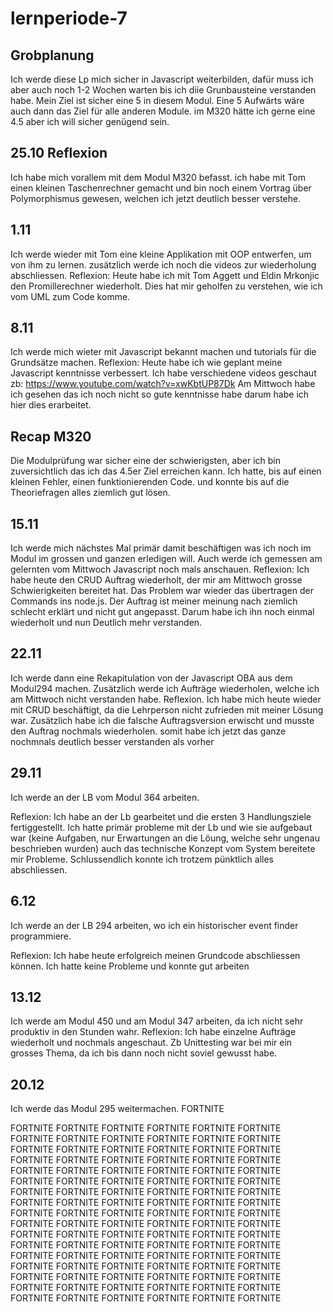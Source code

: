 # lernperiode-7
## Grobplanung 
Ich werde diese Lp mich sicher in Javascript weiterbilden, dafür muss ich aber auch noch 1-2 Wochen warten bis ich diie Grunbausteine verstanden habe. Mein Ziel ist sicher eine 5 in diesem Modul. Eine 5 Aufwärts wäre auch dann das Ziel für alle anderen Module.
im M320 hätte ich gerne eine 4.5 aber ich will sicher genügend sein.
## 25.10 Reflexion
Ich habe mich vorallem mit dem Modul M320 befasst. ich habe mit Tom einen kleinen Taschenrechner gemacht und bin noch einem Vortrag über Polymorphismus gewesen, welchen ich jetzt deutlich besser verstehe.

## 1.11
Ich werde wieder mit Tom eine kleine Applikation mit OOP entwerfen, um von ihm zu lernen. zusätzlich werde ich noch die videos zur wiederholung abschliessen.
Reflexion:
Heute habe ich mit Tom Aggett und Eldin Mrkonjic den Promillerechner wiederholt. Dies hat mir geholfen zu verstehen, wie ich vom UML zum Code komme.
## 8.11
Ich werde mich wieter mit Javascript bekannt machen und tutorials für die Grundsätze machen.
Reflexion:
Heute habe ich wie geplant meine Javascript kenntnisse verbessert. Ich habe verschiedene videos geschaut zb: https://www.youtube.com/watch?v=xwKbtUP87Dk
Am Mittwoch habe ich gesehen das ich noch nicht so gute kenntnisse habe darum habe ich hier dies erarbeitet.

## Recap M320
Die Modulprüfung war sicher eine der schwierigsten, aber ich bin zuversichtlich das ich das 4.5er Ziel erreichen kann. Ich hatte, bis auf einen kleinen Fehler, einen funktionierenden Code. und konnte bis auf die Theoriefragen alles ziemlich gut lösen.

## 15.11
Ich werde mich nächstes Mal primär damit beschäftigen was ich noch im Modul im grossen und ganzen erledigen will.
Auch werde ich gemessen am gelernten vom Mittwoch Javascript noch mals anschauen.
Reflexion:
Ich habe heute den CRUD Auftrag wiederholt, der mir am Mittwoch grosse Schwierigkeiten bereitet hat. Das Problem war wieder das übertragen der Commands ins node.js. Der Auftrag ist meiner meinung nach ziemlich schlecht erklärt und nicht gut angepasst. Darum habe ich ihn noch einmal wiederholt und nun Deutlich mehr verstanden.

## 22.11
Ich werde dann eine Rekapitulation von der Javascript OBA aus dem Modul294 machen. Zusätzlich werde ich Aufträge wiederholen, welche ich am Mittwoch nicht verstanden habe.
Reflexion.
Ich habe mich heute wieder mit CRUD beschäftigt, da die Lehrperson nicht zufrieden mit meiner Lösung war. Zusätzlich habe ich die falsche Auftragsversion erwischt und musste den Auftrag nochmals wiederholen. somit habe ich jetzt das ganze nochmnals deutlich besser verstanden als vorher

## 29.11
Ich werde an der LB vom Modul 364 arbeiten.

Reflexion:
Ich habe an der Lb gearbeitet und die ersten 3 Handlungsziele fertiggestellt. Ich hatte primär probleme mit der Lb und wie sie aufgebaut war (keine Aufgaben, nur Erwartungen an die Löung, welche sehr ungenau beschrieben wurden) auch das technische Konzept vom System bereitete mir Probleme. Schlussendlich konnte ich trotzem pünktlich alles abschliessen.

## 6.12
Ich werde an der LB 294 arbeiten, wo ich ein historischer event finder programmiere.

Reflexion:
Ich habe heute erfolgreich meinen Grundcode abschliessen können. Ich hatte keine Probleme und konnte gut arbeiten

## 13.12
Ich werde am Modul 450 und am Modul 347 arbeiten, da ich nicht sehr produktiv in den Stunden wahr.
Reflexion:
Ich habe einzelne Aufträge wiederholt und nochmals angeschaut. Zb Unittesting war bei mir ein grosses Thema, da ich bis dann noch nicht soviel gewusst habe.

## 20.12
Ich werde das Modul 295 weitermachen.
FORTNITE
















FORTNITE
FORTNITE
FORTNITE
FORTNITE
FORTNITE
FORTNITE
FORTNITE
FORTNITE
FORTNITE
FORTNITE
FORTNITE
FORTNITE
FORTNITE
FORTNITE
FORTNITE
FORTNITE
FORTNITE
FORTNITE
FORTNITE
FORTNITE
FORTNITE
FORTNITE
FORTNITE
FORTNITE
FORTNITE
FORTNITE
FORTNITE
FORTNITE
FORTNITE
FORTNITE
FORTNITE
FORTNITE
FORTNITE
FORTNITE
FORTNITE
FORTNITE
FORTNITE
FORTNITE
FORTNITE
FORTNITE
FORTNITE
FORTNITE
FORTNITE
FORTNITE
FORTNITE
FORTNITE
FORTNITE
FORTNITE
FORTNITE
FORTNITE
FORTNITE
FORTNITE
FORTNITE
FORTNITE
FORTNITE
FORTNITE
FORTNITE
FORTNITE
FORTNITE
FORTNITE
FORTNITE
FORTNITE
FORTNITE
FORTNITE
FORTNITE
FORTNITE
FORTNITE
FORTNITE
FORTNITE
FORTNITE
FORTNITE
FORTNITE
FORTNITE
FORTNITE
FORTNITE
FORTNITE
FORTNITE
FORTNITE
FORTNITE
FORTNITE
FORTNITE
FORTNITE
FORTNITE
FORTNITE
FORTNITE
FORTNITE
FORTNITE
FORTNITE
FORTNITE
FORTNITE
FORTNITE
FORTNITE
FORTNITE
FORTNITE
FORTNITE
FORTNITE
FORTNITE
FORTNITE
FORTNITE
FORTNITE
FORTNITE
FORTNITE



